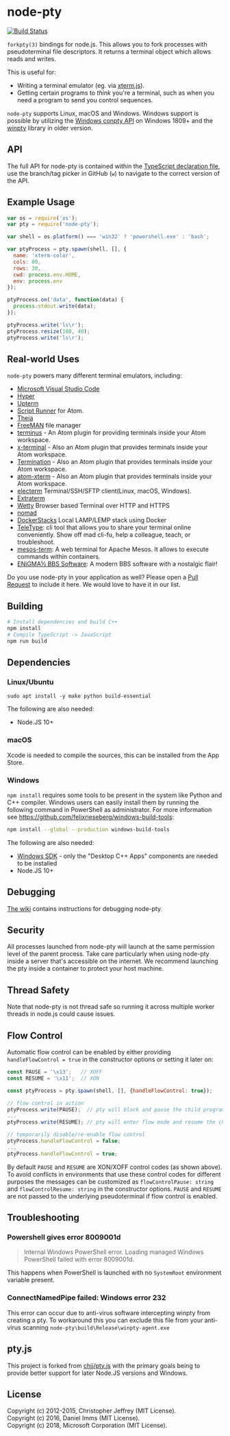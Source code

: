 # node-pty

[![Build Status](https://dev.azure.com/vscode/node-pty/_apis/build/status/Microsoft.node-pty)](https://dev.azure.com/vscode/node-pty/_build/latest?definitionId=11)

`forkpty(3)` bindings for node.js. This allows you to fork processes with pseudoterminal file descriptors. It returns a terminal object which allows reads and writes.

This is useful for:

- Writing a terminal emulator (eg. via [xterm.js](https://github.com/sourcelair/xterm.js)).
- Getting certain programs to *think* you're a terminal, such as when you need a program to send you control sequences.

`node-pty` supports Linux, macOS and Windows. Windows support is possible by utilizing the [Windows conpty API](https://blogs.msdn.microsoft.com/commandline/2018/08/02/windows-command-line-introducing-the-windows-pseudo-console-conpty/) on Windows 1809+ and the [winpty](https://github.com/rprichard/winpty) library in older version.

## API

The full API for node-pty is contained within the [TypeScript declaration file](https://github.com/microsoft/node-pty/blob/master/typings/node-pty.d.ts), use the branch/tag picker in GitHub (`w`) to navigate to the correct version of the API.

## Example Usage

```js
var os = require('os');
var pty = require('node-pty');

var shell = os.platform() === 'win32' ? 'powershell.exe' : 'bash';

var ptyProcess = pty.spawn(shell, [], {
  name: 'xterm-color',
  cols: 80,
  rows: 30,
  cwd: process.env.HOME,
  env: process.env
});

ptyProcess.on('data', function(data) {
  process.stdout.write(data);
});

ptyProcess.write('ls\r');
ptyProcess.resize(100, 40);
ptyProcess.write('ls\r');
```

## Real-world Uses

`node-pty` powers many different terminal emulators, including:

- [Microsoft Visual Studio Code](https://code.visualstudio.com)
- [Hyper](https://hyper.is/)
- [Upterm](https://github.com/railsware/upterm)
- [Script Runner](https://github.com/ioquatix/script-runner) for Atom.
- [Theia](https://github.com/theia-ide/theia)
- [FreeMAN](https://github.com/matthew-matvei/freeman) file manager
- [terminus](https://atom.io/packages/terminus) - An Atom plugin for providing terminals inside your Atom workspace.
- [x-terminal](https://atom.io/packages/x-terminal) - Also an Atom plugin that provides terminals inside your Atom workspace.
- [Termination](https://atom.io/packages/termination) - Also an Atom plugin that provides terminals inside your Atom workspace.
- [atom-xterm](https://atom.io/packages/atom-xterm) - Also an Atom plugin that provides terminals inside your Atom workspace.
- [electerm](https://github.com/electerm/electerm) Terminal/SSH/SFTP client(Linux, macOS, Windows).
- [Extraterm](http://extraterm.org/)
- [Wetty](https://github.com/krishnasrinivas/wetty) Browser based Terminal over HTTP and HTTPS
- [nomad](https://github.com/lukebarnard1/nomad-term)
- [DockerStacks](https://github.com/sfx101/docker-stacks) Local LAMP/LEMP stack using Docker
- [TeleType](https://github.com/akshaykmr/TeleType): cli tool that allows you to share your terminal online conveniently. Show off mad cli-fu, help a colleague, teach, or troubleshoot.
- [mesos-term](https://github.com/criteo/mesos-term): A web terminal for Apache Mesos. It allows to execute commands within containers.
- [ENiGMA½ BBS Software](https://github.com/NuSkooler/enigma-bbs): A modern BBS software with a nostalgic flair!

Do you use node-pty in your application as well? Please open a [Pull Request](https://github.com/Tyriar/node-pty/pulls) to include it here. We would love to have it in our list.

## Building

```bash
# Install dependencies and build C++
npm install
# Compile TypeScript -> JavaScript
npm run build
```

## Dependencies

### Linux/Ubuntu

```
sudo apt install -y make python build-essential
```

The following are also needed:

- Node.JS 10+

### macOS

Xcode is needed to compile the sources, this can be installed from the App Store.

### Windows

`npm install` requires some tools to be present in the system like Python and C++ compiler. Windows users can easily install them by running the following command in PowerShell as administrator. For more information see https://github.com/felixrieseberg/windows-build-tools:

```sh
npm install --global --production windows-build-tools
```

The following are also needed:

- [Windows SDK](https://developer.microsoft.com/en-us/windows/downloads/windows-10-sdk) - only the "Desktop C++ Apps" components are needed to be installed
- Node.JS 10+

## Debugging

[The wiki](https://github.com/Microsoft/node-pty/wiki/Debugging) contains instructions for debugging node-pty.

## Security

All processes launched from node-pty will launch at the same permission level of the parent process. Take care particularly when using node-pty inside a server that's accessible on the internet. We recommend launching the pty inside a container to protect your host machine.

## Thread Safety

Note that node-pty is not thread safe so running it across multiple worker threads in node.js could cause issues.

## Flow Control

Automatic flow control can be enabled by either providing `handleFlowControl = true` in the constructor options or setting it later on:

```js
const PAUSE = '\x13';   // XOFF
const RESUME = '\x11';  // XON

const ptyProcess = pty.spawn(shell, [], {handleFlowControl: true});

// flow control in action
ptyProcess.write(PAUSE);  // pty will block and pause the child program
...
ptyProcess.write(RESUME); // pty will enter flow mode and resume the child program

// temporarily disable/re-enable flow control
ptyProcess.handleFlowControl = false;
...
ptyProcess.handleFlowControl = true;
```

By default `PAUSE` and `RESUME` are XON/XOFF control codes (as shown above). To avoid conflicts in environments that use these control codes for different purposes the messages can be customized as `flowControlPause: string` and `flowControlResume: string` in the constructor options. `PAUSE` and `RESUME` are not passed to the underlying pseudoterminal if flow control is enabled.

## Troubleshooting

### Powershell gives error 8009001d

> Internal Windows PowerShell error.  Loading managed Windows PowerShell failed with error 8009001d.

This happens when PowerShell is launched with no `SystemRoot` environment variable present.

### ConnectNamedPipe failed: Windows error 232

This error can occur due to anti-virus software intercepting winpty from creating a pty. To workaround this you can exclude this file from your anti-virus scanning `node-pty\build\Release\winpty-agent.exe`

## pty.js

This project is forked from [chjj/pty.js](https://github.com/chjj/pty.js) with the primary goals being to provide better support for later Node.JS versions and Windows.

## License

Copyright (c) 2012-2015, Christopher Jeffrey (MIT License).<br>
Copyright (c) 2016, Daniel Imms (MIT License).<br>
Copyright (c) 2018, Microsoft Corporation (MIT License).
